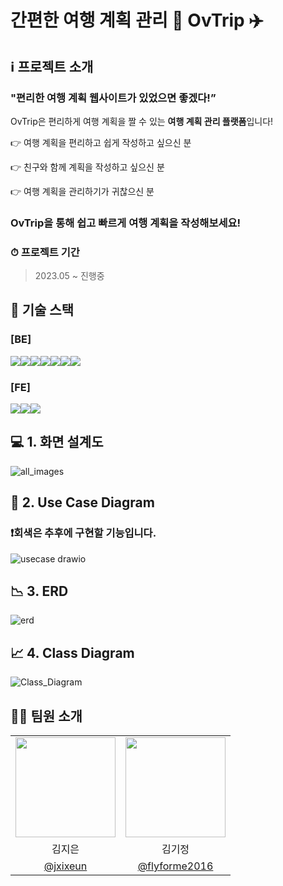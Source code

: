 # 간편한 여행 계획 관리 🧳 OvTrip ✈️

## ℹ️ 프로젝트 소개

### "편리한 여행 계획 웹사이트가 있었으면 좋겠다!”

OvTrip은 편리하게 여행 계획을 짤 수 있는 **여행 계획 관리 플랫폼**입니다!

👉 여행 계획을 편리하고 쉽게 작성하고 싶으신 분 

👉 친구와 함께 계획을 작성하고 싶으신 분

👉 여행 계획을 관리하기가 귀찮으신 분

### OvTrip을 통해 쉽고 빠르게 여행 계획을 작성해보세요!

### ⏱ 프로젝트 기간

> 2023.05 ~ 진행중

## 🔧 기술 스택

  
  ### [BE]
  <div style="display: flex; align-items: flex-start;">
<img src="https://img.shields.io/badge/SpringBoot-6DB33F?style=flat-square&logo=SpringBoot&logoColor=white"/>
    <img src="https://img.shields.io/badge/Spring Cloud-6DB33F?style=flat-square&logo=SpringCloud&logoColor=white"/>
    <br>
<img src="https://img.shields.io/badge/Mysql-4479A1?style=flat-square&logo=MySql&logoColor=white"/>
  <img src="https://img.shields.io/badge/MyBatis-B5281A?style=flat-square&logo=MyBatis&logoColor=white" />
  <img src="https://img.shields.io/badge/Amazon RDS-527FFF?style=flat-square&logo=amazon-rds&logoColor=white"/>
  <img src="https://img.shields.io/badge/Swagger-85EA2D?style=flat-square&logo=Swagger&logoColor=white" />
  <img src="https://img.shields.io/badge/JWT-000000?style=flat-square&logo=JSON%20web%20tokens&logoColor=white" />
  </div>
  
  ### [FE]
  <div style="display: flex; align-items: flex-start;">
  <img src="https://img.shields.io/badge/vue.js-4FC08D?style=flat-square&logo=vue.js&logoColor=white">
  <img src="https://img.shields.io/badge/CSS3-1572B6?style=flat-square&logo=CSS3&logoColor=white"/>
  <img src="https://img.shields.io/badge/JavaScript-F7DF1E?style=flat-square&logo=JavaScript&logoColor=black"/>
</div>

## 💻 1. 화면 설계도

![all_images](https://github.com/OvTrip/OvTrip_Backend/assets/102013524/af402e32-8bd8-4485-9263-fad554533217)

## 🧑 2. Use Case Diagram

### ❗회색은 추후에 구현할 기능입니다.

![usecase drawio](https://github.com/OvTrip/OvTrip_Backend/assets/102013524/af70f6c4-1f14-4f6a-a62b-d92dde02f1a9)

## 📉 3. ERD

![erd](https://github.com/OvTrip/OvTrip_Backend/assets/102013524/9a1bf466-27fd-431d-942b-8be3eb67dec7)

## 📈 4. Class Diagram

![Class_Diagram](https://github.com/OvTrip/OvTrip_Backend/assets/102013524/ed7697f9-2ef4-4d62-93ef-c99c1b07e87f)

<h2>🧑‍💻 팀원 소개</h2>
  <table>
    <tr>
      <td align="center"><img src="https://github.com/jxixeun.png" width="160"></td>
      <td align="center"><img src="https://github.com/flyforme2016.png" width="160"></td>
    </tr>
    <tr>
      <td align="center">김지은</td>
      <td align="center">김기정</td>
    </tr>
    <tr>
      <td align="center"><a href="https://github.com/jxixeun" target="_blank">@jxixeun</a></td>
      <td align="center"><a href="https://github.com/flyforme2016" target="_blank" width="160">@flyforme2016</a></td>
    </tr>
  </table>
